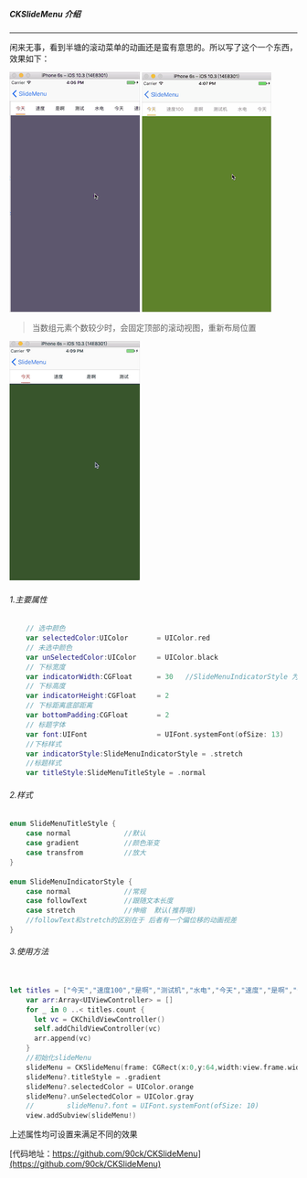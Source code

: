 

##### CKSlideMenu 介绍

------



​	闲来无事，看到半塘的滚动菜单的动画还是蛮有意思的。所以写了这个一个东西，效果如下：



![SlideMneu01](./SlideMneu01.gif)    		![SlideMenu03](./SlideMenu02.gif)




> 当数组元素个数较少时，会固定顶部的滚动视图，重新布局位置

  ![SlideMenu02](./SlideMenu03.gif) 


###### 1.主要属性

```swift
    // 选中颜色
    var selectedColor:UIColor       = UIColor.red 
    // 未选中颜色
    var unSelectedColor:UIColor     = UIColor.black 
    // 下标宽度
    var indicatorWidth:CGFloat      = 30   //SlideMenuIndicatorStyle 为normal时有效
    // 下标高度
    var indicatorHeight:CGFloat     = 2 
    // 下标距离底部距离
    var bottomPadding:CGFloat       = 2 
    // 标题字体
    var font:UIFont                 = UIFont.systemFont(ofSize: 13)
    //下标样式
    var indicatorStyle:SlideMenuIndicatorStyle = .stretch
	//标题样式
	var titleStyle:SlideMenuTitleStyle = .normal
```



###### 2.样式

```swift
enum SlideMenuTitleStyle {
    case normal             //默认
    case gradient           //颜色渐变
    case transfrom          //放大
}

enum SlideMenuIndicatorStyle {
    case normal             //常规
    case followText         //跟随文本长度
    case stretch            //伸缩  默认(推荐哦)
    //followText和stretch的区别在于 后者有一个偏位移的动画视差
}
```



###### 3.使用方法

```swift

let titles = ["今天","速度100","是啊","测试机","水电","今天","速度","是啊","今天","速度","是啊"]
    var arr:Array<UIViewController> = []
    for _ in 0 ..< titles.count {
      let vc = CKChildViewController()
      self.addChildViewController(vc)
      arr.append(vc)
    }
    //初始化slideMenu
    slideMenu = CKSlideMenu(frame: CGRect(x:0,y:64,width:view.frame.width,height:40), titles:titles, childControllers:arr)
    slideMenu?.titleStyle = .gradient
    slideMenu?.selectedColor = UIColor.orange
    slideMenu?.unSelectedColor = UIColor.gray
    //        slideMenu?.font = UIFont.systemFont(ofSize: 10)
    view.addSubview(slideMenu!)
```
上述属性均可设置来满足不同的效果

[代码地址：https://github.com/90ck/CKSlideMenu](https://github.com/90ck/CKSlideMenu)


<!--如不能满足需求，可联系我讨论 QQ:907856372-->

